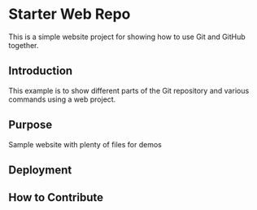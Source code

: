 # Starter Web Repo

This is a simple website project for showing how to use Git and GitHub together.

## Introduction

This example is to show different parts of the Git repository and various commands using a web project.

## Purpose

Sample website with plenty of files for demos

## Deployment

## How to Contribute

